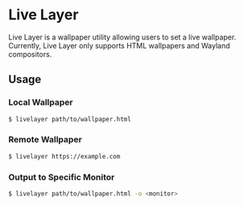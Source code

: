 # Live Layer
Live Layer is a wallpaper utility allowing users to set a live wallpaper.
Currently, Live Layer only supports HTML wallpapers and Wayland compositors.

## Usage
### Local Wallpaper
```bash
$ livelayer path/to/wallpaper.html
```
### Remote Wallpaper
```bash
$ livelayer https://example.com
```
### Output to Specific Monitor
```bash
$ livelayer path/to/wallpaper.html -o <monitor>
```